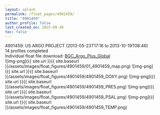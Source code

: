 ```yaml
---
layout: splash
permalink: /float_pages/4901459/
title: "4901459"
author_profile: false
last_created_on: 2025-09-30
toc: false
---
```

 
4901459: US ARGO PROJECT (2013-05-23T17:16 to 2013-10-19T08:46)\
14 profiles completed\
Individual float file download: [BGC_Argo_Plus_Global](https://ftp.soest.hawaii.edu/bgc_argo_plus/Individual_Floats/outliers_removed/4901459_Sprof_processed.nc)\
![img-png]({{ site.url }}{{ site.baseurl }}/assets/images/float_figures/4901459/01_4901459_map.png)
![img-png]({{ site.url }}{{ site.baseurl }}/assets/images/float_figures/4901459/4901459_DOXY.png)
![img-png]({{ site.url }}{{ site.baseurl }}/assets/images/float_figures/4901459/4901459_PRES.png)
![img-png]({{ site.url }}{{ site.baseurl }}/assets/images/float_figures/4901459/4901459_PSAL.png)
![img-png]({{ site.url }}{{ site.baseurl }}/assets/images/float_figures/4901459/4901459_TEMP.png)
